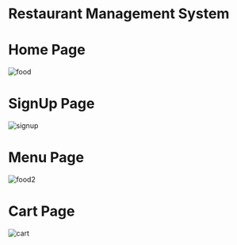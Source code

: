 # Restaurant Management System
# Home Page
![food](https://user-images.githubusercontent.com/104668403/166107476-4da7f3f0-d055-471a-aa10-b3e2d6efacfd.png)
# SignUp Page
![signup](https://user-images.githubusercontent.com/104668403/166107699-c946f671-1bd2-4bcc-91db-841f4e8123d3.png)
# Menu Page
![food2](https://user-images.githubusercontent.com/104668403/166108042-5d54a5e9-3a2e-4022-81ce-d7120e513786.jpg)
# Cart Page
![cart](https://user-images.githubusercontent.com/104668403/166108059-15c22621-334e-48b4-b599-5122cdf6869e.png)

